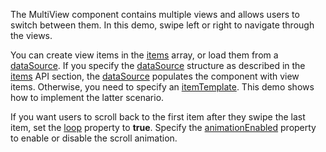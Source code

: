 The MultiView component contains multiple views and allows users to switch between them. In this demo, swipe left or right to navigate through the views.

You can create view items in the [items](/Documentation/ApiReference/UI_Components/dxMultiView/Configuration/items/) array, or load them from a [dataSource](/Documentation/ApiReference/UI_Components/dxMultiView/Configuration/#dataSource). If you specify the [dataSource](/Documentation/ApiReference/UI_Components/dxMultiView/Configuration/#dataSource) structure as described in the [items](/Documentation/ApiReference/UI_Components/dxMultiView/Configuration/items/) API section, the [dataSource](/Documentation/ApiReference/UI_Components/dxMultiView/Configuration/#dataSource) populates the component with view items. Otherwise, you need to specify an [itemTemplate](/Documentation/ApiReference/UI_Components/dxMultiView/Configuration/#itemTemplate). This demo shows how to implement the latter scenario.

If you want users to scroll back to the first item after they swipe the last item, set the [loop](/Documentation/ApiReference/UI_Components/dxMultiView/Configuration/#loop) property to **true**. Specify the [animationEnabled](/Documentation/ApiReference/UI_Components/dxMultiView/Configuration/#animationEnabled) property to enable or disable the scroll animation.

